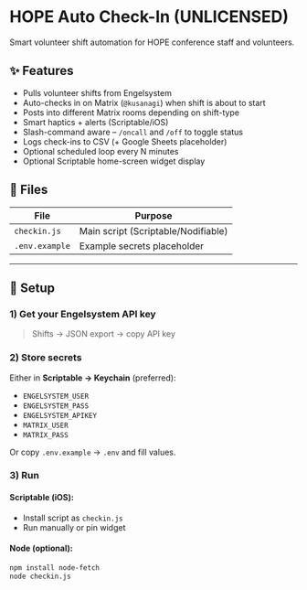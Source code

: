 # HOPE Auto Check-In (UNLICENSED)

Smart volunteer shift automation for HOPE conference staff and volunteers.

## ✨ Features

- Pulls volunteer shifts from Engelsystem
- Auto-checks in on Matrix (`@kusanagi`) when shift is about to start
- Posts into different Matrix rooms depending on shift-type
- Smart haptics + alerts (Scriptable/iOS)
- Slash-command aware – `/oncall` and `/off` to toggle status
- Logs check-ins to CSV (+ Google Sheets placeholder)
- Optional scheduled loop every N minutes
- Optional Scriptable home-screen widget display

## 📁 Files

| File          | Purpose                                |
|---------------|----------------------------------------|
| `checkin.js`  | Main script (Scriptable/Nodifiable)     |
| `.env.example`| Example secrets placeholder            |

---

## 🔧 Setup

### 1) Get your Engelsystem API key
> Shifts → JSON export → copy API key

### 2) Store secrets

Either in **Scriptable → Keychain** (preferred):
- `ENGELSYSTEM_USER`
- `ENGELSYSTEM_PASS`
- `ENGELSYSTEM_APIKEY`
- `MATRIX_USER`
- `MATRIX_PASS`

Or copy `.env.example` → `.env` and fill values.

### 3) Run

#### Scriptable (iOS):
- Install script as `checkin.js`
- Run manually or pin widget

#### Node (optional):
```bash
npm install node-fetch
node checkin.js
